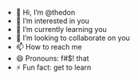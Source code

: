 - 👋 Hi, I’m @thedon
- 👀 I’m interested in you
- 🌱 I’m currently learning you
- 💞️ I’m looking to collaborate on you
- 📫 How to reach me
- 😄 Pronouns: f#$! that
- ⚡ Fun fact: get to learn 

<!---
thedon0/thedon0 is a ✨ special ✨ repository because its `README.md` (this file) appears on your GitHub profile.
You can click the Preview link to take a look at your changes.
--->

